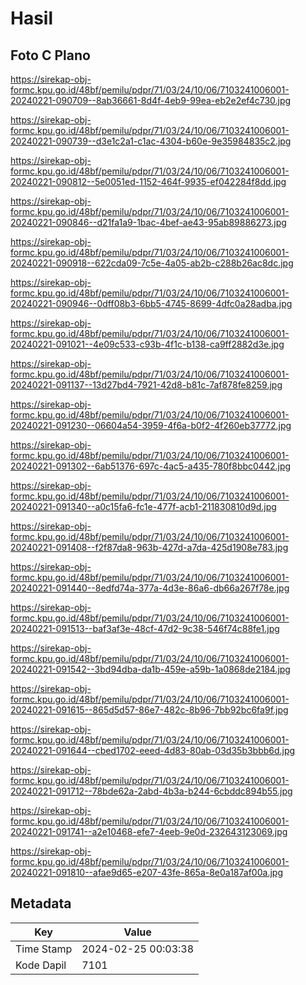 # Hasil

## Foto C Plano

https://sirekap-obj-formc.kpu.go.id/48bf/pemilu/pdpr/71/03/24/10/06/7103241006001-20240221-090709--8ab36661-8d4f-4eb9-99ea-eb2e2ef4c730.jpg

https://sirekap-obj-formc.kpu.go.id/48bf/pemilu/pdpr/71/03/24/10/06/7103241006001-20240221-090739--d3e1c2a1-c1ac-4304-b60e-9e35984835c2.jpg

https://sirekap-obj-formc.kpu.go.id/48bf/pemilu/pdpr/71/03/24/10/06/7103241006001-20240221-090812--5e0051ed-1152-464f-9935-ef042284f8dd.jpg

https://sirekap-obj-formc.kpu.go.id/48bf/pemilu/pdpr/71/03/24/10/06/7103241006001-20240221-090846--d21fa1a9-1bac-4bef-ae43-95ab89886273.jpg

https://sirekap-obj-formc.kpu.go.id/48bf/pemilu/pdpr/71/03/24/10/06/7103241006001-20240221-090918--622cda09-7c5e-4a05-ab2b-c288b26ac8dc.jpg

https://sirekap-obj-formc.kpu.go.id/48bf/pemilu/pdpr/71/03/24/10/06/7103241006001-20240221-090946--0dff08b3-6bb5-4745-8699-4dfc0a28adba.jpg

https://sirekap-obj-formc.kpu.go.id/48bf/pemilu/pdpr/71/03/24/10/06/7103241006001-20240221-091021--4e09c533-c93b-4f1c-b138-ca9ff2882d3e.jpg

https://sirekap-obj-formc.kpu.go.id/48bf/pemilu/pdpr/71/03/24/10/06/7103241006001-20240221-091137--13d27bd4-7921-42d8-b81c-7af878fe8259.jpg

https://sirekap-obj-formc.kpu.go.id/48bf/pemilu/pdpr/71/03/24/10/06/7103241006001-20240221-091230--06604a54-3959-4f6a-b0f2-4f260eb37772.jpg

https://sirekap-obj-formc.kpu.go.id/48bf/pemilu/pdpr/71/03/24/10/06/7103241006001-20240221-091302--6ab51376-697c-4ac5-a435-780f8bbc0442.jpg

https://sirekap-obj-formc.kpu.go.id/48bf/pemilu/pdpr/71/03/24/10/06/7103241006001-20240221-091340--a0c15fa6-fc1e-477f-acb1-211830810d9d.jpg

https://sirekap-obj-formc.kpu.go.id/48bf/pemilu/pdpr/71/03/24/10/06/7103241006001-20240221-091408--f2f87da8-963b-427d-a7da-425d1908e783.jpg

https://sirekap-obj-formc.kpu.go.id/48bf/pemilu/pdpr/71/03/24/10/06/7103241006001-20240221-091440--8edfd74a-377a-4d3e-86a6-db66a267f78e.jpg

https://sirekap-obj-formc.kpu.go.id/48bf/pemilu/pdpr/71/03/24/10/06/7103241006001-20240221-091513--baf3af3e-48cf-47d2-9c38-546f74c88fe1.jpg

https://sirekap-obj-formc.kpu.go.id/48bf/pemilu/pdpr/71/03/24/10/06/7103241006001-20240221-091542--3bd94dba-da1b-459e-a59b-1a0868de2184.jpg

https://sirekap-obj-formc.kpu.go.id/48bf/pemilu/pdpr/71/03/24/10/06/7103241006001-20240221-091615--865d5d57-86e7-482c-8b96-7bb92bc6fa9f.jpg

https://sirekap-obj-formc.kpu.go.id/48bf/pemilu/pdpr/71/03/24/10/06/7103241006001-20240221-091644--cbed1702-eeed-4d83-80ab-03d35b3bbb6d.jpg

https://sirekap-obj-formc.kpu.go.id/48bf/pemilu/pdpr/71/03/24/10/06/7103241006001-20240221-091712--78bde62a-2abd-4b3a-b244-6cbddc894b55.jpg

https://sirekap-obj-formc.kpu.go.id/48bf/pemilu/pdpr/71/03/24/10/06/7103241006001-20240221-091741--a2e10468-efe7-4eeb-9e0d-232643123069.jpg

https://sirekap-obj-formc.kpu.go.id/48bf/pemilu/pdpr/71/03/24/10/06/7103241006001-20240221-091810--afae9d65-e207-43fe-865a-8e0a187af00a.jpg


## Metadata

| Key        | Value               |
| ---------- | ------------------- |
| Time Stamp | 2024-02-25 00:03:38 |
| Kode Dapil | 7101                |



